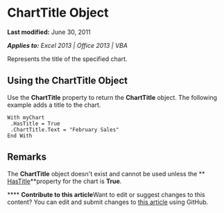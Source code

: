 
# ChartTitle Object

 **Last modified:** June 30, 2011

 _**Applies to:** Excel 2013 | Office 2013 | VBA_

Represents the title of the specified chart.


## Using the ChartTitle Object

Use the  **ChartTitle** property to return the **ChartTitle** object. The following example adds a title to the chart.


```
With myChart 
 .HasTitle = True 
 .ChartTitle.Text = "February Sales" 
End With
```


## Remarks

The  **ChartTitle** object doesn't exist and cannot be used unless the ** [HasTitle](9ecc48d3-fd86-e185-a69f-0676230b3194.md)**property for the chart is  **True**.


****   **Contribute to this article**Want to edit or suggest changes to this content? You can edit and submit changes to  [this article](https://github.com/jhershey00/VBA_Excel_Test/OpenXMLCon/articles/6eca7bbc-0158-f25e-d7c8-3f57f06ccccf.md) using GitHub.

